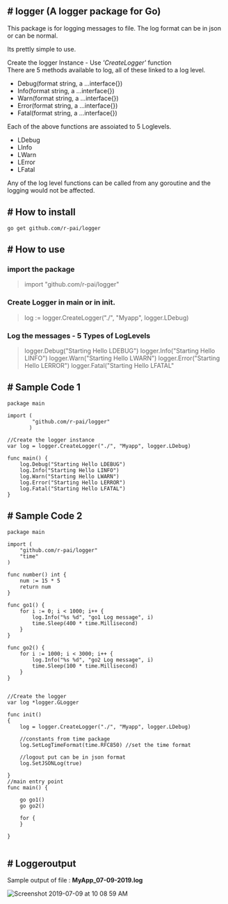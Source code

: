 ## # logger (A logger package for Go)

This package is for logging messages to file. 
The log format can be in json or can be normal.

Its prettly simple to use. 

Create the logger Instance - Use *'CreateLogger'* function  
There are 5 methods available to log, all of these linked to a log level.
- Debug(format string, a ...interface{})
- Info(format string, a ...interface{})
- Warn(format string, a ...interface{})
- Error(format string, a ...interface{})
- Fatal(format string, a ...interface{})

Each of the above functions are assoiated to 5 Loglevels.
- LDebug 
- LInfo
- LWarn
- LError
- LFatal

Any of the log level functions can be called from any goroutine and the logging would not be affected.  

## # How to install
```
go get github.com/r-pai/logger
```

## # How to use

### import the package

>import "github.com/r-pai/logger"

### Create Logger in main or in init.  

>log := logger.CreateLogger("./", "Myapp", logger.LDebug)

### Log the messages - 5 Types of LogLevels 

> logger.Debug("Starting Hello LDEBUG")
> logger.Info("Starting Hello LINFO")
> logger.Warn("Starting Hello LWARN")
> logger.Error("Starting Hello LERROR")
> logger.Fatal("Starting Hello LFATAL"

## # Sample Code 1
```golang
package main

import ( 
        "github.com/r-pai/logger"
       )

//Create the logger instance
var log = logger.CreateLogger("./", "Myapp", logger.LDebug)

func main() {
	log.Debug("Starting Hello LDEBUG")
	log.Info("Starting Hello LINFO")
	log.Warn("Starting Hello LWARN")
	log.Error("Starting Hello LERROR")
	log.Fatal("Starting Hello LFATAL")
}
```

## # Sample Code 2
```golang
package main

import (
	"github.com/r-pai/logger"
	"time"
)

func number() int {
	num := 15 * 5
	return num
}

func go1() {
	for i := 0; i < 1000; i++ {
		log.Info("%s %d", "go1 Log message", i)
		time.Sleep(400 * time.Millisecond)
	}
}

func go2() {
	for i := 1000; i < 3000; i++ {
		log.Info("%s %d", "go2 Log message", i)
		time.Sleep(100 * time.Millisecond)
	}
}


//Create the logger
var log *logger.GLogger

func init()
{
	log = logger.CreateLogger("./", "Myapp", logger.LDebug)

	//constants from time package
	log.SetLogTimeFormat(time.RFC850) //set the time format

	//logout put can be in json format
	log.SetJSONLog(true)

}
//main entry point
func main() {

	go go1()
	go go2()

	for {
	}

}


```
## # Loggeroutput

Sample output of file : **MyApp_07-09-2019.log**


![Screenshot 2019-07-09 at 10 08 59 AM](https://user-images.githubusercontent.com/33278265/60861025-81bb9a00-a236-11e9-8697-a8e330dfd0f0.png)




